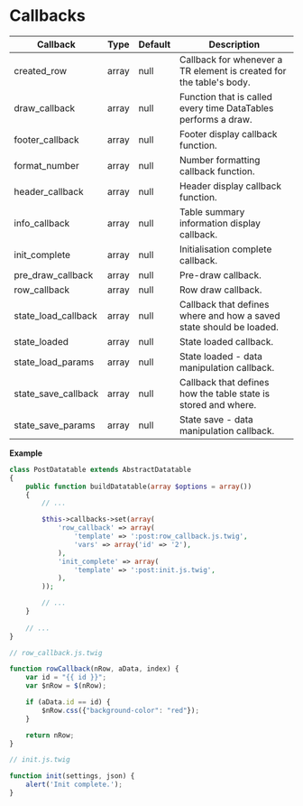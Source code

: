 # Callbacks

| Callback            | Type  | Default | Description |
|---------------------|-------|---------|-------------|
| created_row         | array | null    | Callback for whenever a TR element is created for the table's body.|
| draw_callback       | array | null    | Function that is called every time DataTables performs a draw.|
| footer_callback     | array | null    | Footer display callback function.|
| format_number       | array | null    | Number formatting callback function.|
| header_callback     | array | null    | Header display callback function.|
| info_callback       | array | null    | Table summary information display callback.|
| init_complete       | array | null    | Initialisation complete callback.|
| pre_draw_callback   | array | null    | Pre-draw callback.|
| row_callback        | array | null    | Row draw callback.|
| state_load_callback | array | null    | Callback that defines where and how a saved state should be loaded.|
| state_loaded        | array | null    | State loaded callback.|
| state_load_params   | array | null    | State loaded - data manipulation callback.|
| state_save_callback | array | null    | Callback that defines how the table state is stored and where.|
| state_save_params   | array | null    | State save - data manipulation callback.|

**Example**

``` php
class PostDatatable extends AbstractDatatable
{
    public function buildDatatable(array $options = array())
    {
        // ...

        $this->callbacks->set(array(
            'row_callback' => array(
                'template' => ':post:row_callback.js.twig',
                'vars' => array('id' => '2'),
            ),
            'init_complete' => array(
                'template' => ':post:init.js.twig',
            ),
        ));

        // ...
    }
    
    // ...
}
```

``` js
// row_callback.js.twig

function rowCallback(nRow, aData, index) {
    var id = "{{ id }}";
    var $nRow = $(nRow);

    if (aData.id == id) {
        $nRow.css({"background-color": "red"});
    }

    return nRow;
}
```

``` js
// init.js.twig

function init(settings, json) {
    alert('Init complete.');
}
```
